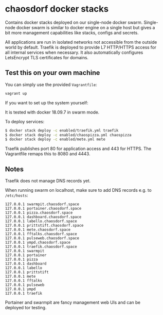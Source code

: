 # chaosdorf docker stacks

Contains docker stacks deployed on our single-node docker swarm.
Single-node docker swarm is similar to docker engine on a single host
but gives a bit more management capabilities like stacks, configs and secrets.

All applications are run in isolated networks not accessible from the outside world by default.
Traefik is deployed to provide L7 HTTP/HTTPS access for all internal services when necessary.
It also automatically configures LetsEncrypt TLS certificates for domains.

## Test this on your own machine

You can simply use the provided `Vagrantfile`:

```bash
vagrant up
```

If you want to set up the system yourself:

It is tested with docker 18.09.7 in swarm mode.

To deploy services:

```bash
$ docker stack deploy -c enabled/traefik.yml traefik
$ docker stack deploy -c enabled/chaospizza.yml chaospizza
$ docker stack deploy -c enabled/mete.yml mete
```

Traefik publishes port 80 for application access and 443 for HTTPS.
The Vagrantfile remaps this to 8080 and 4443.

## Notes

Traefik does not manage DNS records yet.

When running swarm on localhost, make sure to add DNS records e.g. to `/etc/hosts`:

```
127.0.0.1 swarmpit.chaosdorf.space
127.0.0.1 portainer.chaosdorf.space
127.0.0.1 pizza.chaosdorf.space
127.0.0.1 dashboard.chaosdorf.space
127.0.0.1 labello.chaosdorf.space
127.0.0.1 prittstift.chaosdorf.space
127.0.0.1 mete.chaosdorf.space
127.0.0.1 fftalks.chaosdorf.space
127.0.0.1 pulseweb.chaosdorf.space
127.0.0.1 ympd.chaosdorf.space
127.0.0.1 traefik.chaosdorf.space
127.0.0.1 swarmpit
127.0.0.1 portainer
127.0.0.1 pizza
127.0.0.1 dashboard
127.0.0.1 labello
127.0.0.1 prittstift
127.0.0.1 mete
127.0.0.1 fftalks
127.0.0.1 pulseweb
127.0.0.1 ympd
127.0.0.1 traefik
```

Portainer and swarmpit are fancy management web UIs and can be deployed tor testing.
